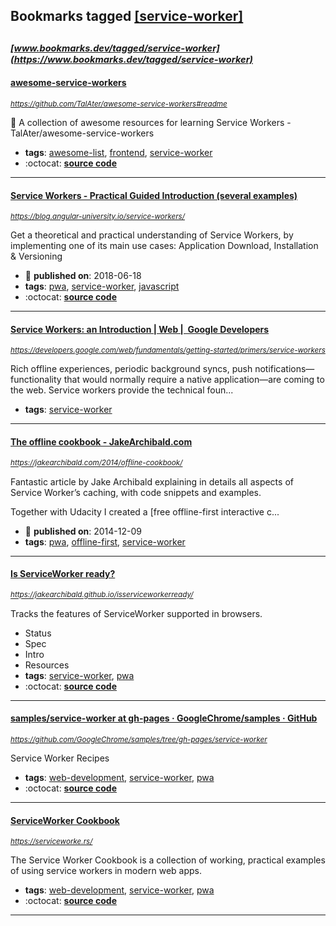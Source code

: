 ## Bookmarks tagged [[service-worker]](https://www.bookmarks.dev/search?q=[service-worker])

_<sup><sup>[www.bookmarks.dev/tagged/service-worker](https://www.bookmarks.dev/tagged/service-worker)</sup></sup>_
---
#### [awesome-service-workers](https://github.com/TalAter/awesome-service-workers#readme)
_<sup>https://github.com/TalAter/awesome-service-workers#readme</sup>_

:nut_and_bolt: A collection of awesome resources for learning Service Workers - TalAter/awesome-service-workers
* **tags**: [awesome-list](../tagged/awesome-list.md), [frontend](../tagged/frontend.md), [service-worker](../tagged/service-worker.md)
* :octocat: **[source code](https://github.com/TalAter/awesome-service-workers#readme)**
---
#### [Service Workers - Practical Guided Introduction (several examples)](https://blog.angular-university.io/service-workers/)
_<sup>https://blog.angular-university.io/service-workers/</sup>_

Get a theoretical and practical understanding of Service Workers, by implementing one of its main use cases: Application Download, Installation & Versioning
* :calendar: **published on**: 2018-06-18
* **tags**: [pwa](../tagged/pwa.md), [service-worker](../tagged/service-worker.md), [javascript](../tagged/javascript.md)
* :octocat: **[source code](https://github.com/angular-university/service-workers-guide)**
---
#### [Service Workers: an Introduction | Web |  Google Developers](https://developers.google.com/web/fundamentals/getting-started/primers/service-workers)
_<sup>https://developers.google.com/web/fundamentals/getting-started/primers/service-workers</sup>_

Rich offline experiences, periodic background syncs, push notifications—functionality that would normally require a native application—are coming to the web. Service workers provide the technical foun...
* **tags**: [service-worker](../tagged/service-worker.md)
---
#### [The offline cookbook - JakeArchibald.com](https://jakearchibald.com/2014/offline-cookbook/)
_<sup>https://jakearchibald.com/2014/offline-cookbook/</sup>_

Fantastic article by Jake Archibald explaining in details all aspects of Service Worker’s caching, with code snippets and examples.

Together with Udacity I created a [free offline-first interactive c...
* :calendar: **published on**: 2014-12-09
* **tags**: [pwa](../tagged/pwa.md), [offline-first](../tagged/offline-first.md), [service-worker](../tagged/service-worker.md)
---
#### [Is ServiceWorker ready?](https://jakearchibald.github.io/isserviceworkerready/)
_<sup>https://jakearchibald.github.io/isserviceworkerready/</sup>_

Tracks the features of ServiceWorker supported in browsers.

* Status
* Spec
* Intro 
* Resources
* **tags**: [service-worker](../tagged/service-worker.md), [pwa](../tagged/pwa.md)
* :octocat: **[source code](https://github.com/jakearchibald/isserviceworkerready)**
---
#### [samples/service-worker at gh-pages · GoogleChrome/samples · GitHub](https://github.com/GoogleChrome/samples/tree/gh-pages/service-worker)
_<sup>https://github.com/GoogleChrome/samples/tree/gh-pages/service-worker</sup>_

Service Worker Recipes
* **tags**: [web-development](../tagged/web-development.md), [service-worker](../tagged/service-worker.md), [pwa](../tagged/pwa.md)
* :octocat: **[source code](https://github.com/GoogleChrome/samples/tree/gh-pages/service-worker)**
---
#### [ServiceWorker Cookbook](https://serviceworke.rs/)
_<sup>https://serviceworke.rs/</sup>_

The Service Worker Cookbook is a collection of working, practical examples of using service workers in modern web apps.
* **tags**: [web-development](../tagged/web-development.md), [service-worker](../tagged/service-worker.md), [pwa](../tagged/pwa.md)
* :octocat: **[source code](https://github.com/mozilla/serviceworker-cookbook)**
---
